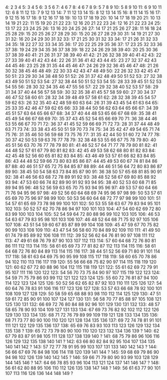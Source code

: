  4:   2   3   4
  5:   3   4   5
  6:   3   5   6
  7:   4   6   7
  8:   4   6   7   8
  9:   5   7   8   9
 10:   5   8   9  10
 11:   6   9  10  11
 12:   6   8  11  12
 13:   7   9  12  13
 14:   7  11  12  13  14
 15:   8  12  13  14  15
 16:   8  11  14  15  16
 17:   9  12  15  16  17
 18:   9  12  16  17  18
 19:  10  13  17  18  19
 20:  10  14  17  18  19  20
 21:  10  13  14  19  21
 22:  11  15  19  20  21  22
 23:  12  16  20  21  22  23
 24:  12  16  21  22  23  24
 25:  13  17  22  23  24  25
 26:  13  16  20  24  25  26
 27:  14  17  21  25  26  27
 28:  11  16  18  24  25  28
 29:  15  20  25  26  27  28  29
 30:  15  20  26  27  28  29  30
 31:  14  19  21  27  30  31
 32:  16  20  24  29  30  31  32
 33:  17  21  25  30  31  32  33
 34:  17  21  26  31  32  33  34
 35:  18  22  27  32  33  34  35
 36:  17  20  22  25  29  35  36
 37:  17  23  25  32  33  36  37
 38:  19  24  29  34  35  36  37  38
 39:  18  22  24  26  29  38  39
 40:  20  25  30  36  37  38  39  40
 41:  21  26  31  37  38  39  40  41
 42:  21  26  32  38  39  40  41  42
 43:  22  27  33  39  40  41  42  43
 44:  22  26  31  36  41  42  43  44
 45:  23  27  32  37  42  43  44  45
 46:  23  25  28  31  35  44  45  46
 47:  24  26  29  32  36  45  46  47
 48:  21  26  30  32  38  45  46  48
 49:  22  30  33  42  43  47  48  49
 50:  22  26  32  33  42  45  47  50
 51:  23  29  30  34  38  48  50  51
 52:  26  31  37  42  48  49  50  51  52
 53:  27  32  38  43  49  50  51  52  53
 54:  27  32  38  44  50  51  52  53  54
 55:  28  33  39  45  51  52  53  54  55
 56:  28  30  32  34  35  46  47  55  56
 57:  22  29  32  38  40  52  53  57
 58:  29  31  34  37  40  44  56  57  58
 59:  30  32  35  38  41  45  57  58  59
 60:  27  30  34  37  46  47  52  58  60
 61:  28  32  34  39  48  49  57  58  61
 62:  28  32  38  39  45  54  57  59  62
 63:  26  32  35  40  42  48  59  60  63
 64:  26  31  39  43  45  54  61  63  64
 65:  25  33  35  42  46  47  59  62  65
 66:  33  38  44  50  56  62  63  64  65  66
 67:  34  39  45  51  57  63  64  65  66  67
 68:  34  37  40  44  48  53  65  66  67  68
 69:  35  38  41  45  49  54  66  67  68  69
 70:  35  37  43  45  52  54  65  66  69  70
 71:  36  38  44  46  53  55  66  67  70  71
 72:  36  37  41  45  52  59  66  69  71  72
 73:  28  31  37  44  48  49  63  71  73
 74:  33  38  43  45  50  51  59  70  73  74
 75:  34  35  42  47  49  54  65  71  74  75
 76:  31  35  46  50  56  59  68  73  75  76
 77:  31  35  42  44  50  51  60  72  74  77
 78:  30  37  42  50  53  59  63  76  77  78
 79:  32  38  48  53  55  66  67  75  78  79
 80:  40  45  51  56  63  70  76  77  78  79  80
 81:  41  46  52  57  64  71  77  78  79  80  81
 82:  41  44  48  52  57  61  67  79  80  81  82
 83:  42  45  49  53  58  62  68  80  81  82  83
 84:  42  45  48  52  56  60  65  81  82  83  84
 85:  43  46  49  53  57  61  66  82  83  84  85
 86:  43  44  48  52  59  66  73  80  83  85  86
 87:  44  45  49  53  60  67  74  81  84  86  87
 88:  40  46  51  57  65  72  75  84  85  87  88
 89:  44  46  51  56  64  72  80  83  86  87  89
 90:  38  45  50  54  58  63  73  84  85  87  90
 91:  36  38  50  57  65  68  81  85  90  91
 92:  38  41  46  56  63  68  72  78  89  91  92
 93:  38  48  52  58  67  69  80  85  88  92  93
 94:  47  53  60  66  74  82  89  90  91  92  93  94
 95:  38  40  52  53  60  68  71  85  89  94  95
 96:  48  52  56  59  63  65  70  75  93  94  95  96
 97:  49  53  57  60  64  66  71  76  94  95  96  97
 98:  49  52  56  60  64  68  69  74  95  96  97  98
 99:  50  53  57  61  65  69  70  75  96  97  98  99
100:  50  53  56  60  64  68  72  77  97  98  99 100
101:  51  54  57  61  65  69  73  78  98  99 100 101
102:  50  53  55  58  63  67  79  83  94  95 101 102
103:  50  52  57  62  70  78  86  94  97 100 101 103
104:  47  54  60  62  69  72  80  83  99 100 103 104
105:  52  54  59  64  72  80  88  96  99 102 103 105
106:  46  53  54  63  67  79  83  95  98 101 103 106
107:  46  48  52  64  68  71  75  92  97 105 106 107
108:  43  51  54  59  60  67  85  87  89  99 104 108
109:  45  47  59  67  70  75  82  90  99 103 108 109
110:  43  47  54  56  58  60  70  84  89  92 109 110
111:  41  49  50  61  74  79  85  89  92 106 108 111
112:  39  52  56  62  64  76  81  90  97 108 111 112
113:  47  49  61  68  76  79  87  90 103 107 112 113
114:  57  60  64  68  72  76  80  81  86 111 112 113 114
115:  58  61  65  69  73  77  81  82  87 112 113 114 115 
116:  58  61  64  68  72  76  80  84  89 113 114 115 116
117:  38  44  51  52  56  69  71  80  91 101 114 117
118:  58  61  63  64  69  75  90  95  99 108 115 117 118
119:  58  60  65  70  78  86  94 102 110 113 116 117 119
120:  55  56  66  68  75  82  90  97 114 115 118 119 120
121:  60  62  67  72  80  88  96 104 112 115 118 119 121
122:  55  61  62  69  72  79  91  95 107 111 116 120 122
123:  54  56  70  73  75  84  90  97 107 115 119 122 123
124:  54  59  71  75  79  86  93  99 112 121 122 123 124
125:  55  60  72  76  81  87  94 100 114 122 123 124 125
126:  50  52  56  62  65  82  87  92 103 110 111 125 126
127:  54  60  64  76  78  83  91 106 116 117 123 126 127
128:  53  57  63  66  68  78  92 100 101 108 109 127 128
129:  50  58  59  65  68  88  93  98 110 112 114 125 129
130:  47  51  59  61  72  85  90  91 100 107 124 127 130
131:  56  58  70  77  85  88  97 105 108 121 125 130 131
132:  66  69  72  76  80  84  88  92  96 101 129 130 131 132
133:  48  57  58  65  78  90  93 104 109 127 131 133
134:  67  69  73  76  82  92 102 112 122 126 129 130 133 134
135:  68  71  72  76  79  89  99 109 119 121 128 133 134 135
136:  68  71  73  77  80  90 100 110 120 121 128 134 135 136
137:  69  72  74  78  81  91 101 111 121 122 129 135 136 137
138:  65  69  76  83  93 103 113 123 126 129 132 134 135 138 ?
139:  65  72  73  79  80  90 100 110 120 123 132 134 136 139 ?
140:  62  67  79  83  87  91  98 105 111 128 137 138 139 140 ?
141:  68  75  79  86  96 106 116 126 129 132 135 138 140 141 ?
142:  63  66  80  82  84  92  95 104 107 134 135 140 141 142 ?
143:  57  72  77  78  91  95  99 103 107 131 133 140 142 143 ?
144:  56  66  67  69  76  84  98 106 114 118 120 139 141 144 ?
145:  59  68  69  79  86  90  94  98 102 126 139 140 142 145 ?
146:  59  66  71  79  80  90  93  99 103 128 129 144 145 146 ?
147:  64  66  78  85  93  96 104 113 121 124 137 141 146 147 ?
148:  56  61  62  80  88  95 106 110 112 126 135 138 147 148 ?
149:  56  61  63  77  90 101 107 113 116 126 136 144 148 149 ?
